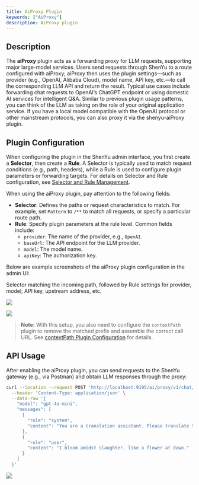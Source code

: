 ```yaml
---
title: AiProxy Plugin
keywords: ["AiProxy"]
description: AiProxy plugin
---
```


## Description

The **aiProxy** plugin acts as a forwarding proxy for LLM requests, supporting major large-model services. Users send requests through ShenYu to a route configured with aiProxy; aiProxy then uses the plugin settings—such as provider (e.g., OpenAI, Alibaba Cloud), model name, API key, etc.—to call the corresponding LLM API and return the result. Typical use cases include forwarding chat requests to OpenAI’s ChatGPT endpoint or using domestic AI services for intelligent Q&A. Similar to previous plugin usage patterns, you can think of the LLM as taking on the role of your original application service. If you have a local model compatible with the OpenAI protocol or other mainstream protocols, you can also proxy it via the shenyu-aiProxy plugin.

## Plugin Configuration

When configuring the plugin in the ShenYu admin interface, you first create a **Selector**, then create a **Rule**. A Selector is typically used to match request conditions (e.g., path, headers), while a Rule is used to configure plugin parameters or forwarding targets. For details on Selector and Rule configuration, see [Selector and Rule Management](../../user-guide/admin-usage/selector-and-rule.md).

When using the aiProxy plugin, pay attention to the following fields:

- **Selector**: Defines the paths or request characteristics to match. For example, set `Pattern` to `/**` to match all requests, or specify a particular route path.
- **Rule**: Specify plugin parameters at the rule level. Common fields include:
    - `provider`: The name of the provider, e.g., `OpenAI`.
    - `baseUrl`: The API endpoint for the LLM provider.
    - `model`: The model name.
    - `apiKey`: The authorization key.

Below are example screenshots of the aiProxy plugin configuration in the admin UI:

Selector matching the incoming path, followed by Rule settings for provider, model, API key, upstream address, etc.

![](/img/shenyu/plugin/ai-proxy/ai-proxy-selector-en.png)

![](/img/shenyu/plugin/ai-proxy/ai-proxy-rule-en.png)

> **Note:** With this setup, you also need to configure the `contextPath` plugin to remove the matched prefix and assemble the correct call URL. See [contextPath Plugin Configuration](../http-process/contextPath-plugin.md) for details.

## API Usage

After enabling the aiProxy plugin, you can send requests to the ShenYu gateway (e.g., via Postman) and obtain LLM responses through the proxy:

```bash
curl --location --request POST 'http://localhost:9195/ai/proxy/v1/chat/completions' \
  --header 'Content-Type: application/json' \
  --data-raw '{
    "model": "gpt-4o-mini",
    "messages": [
      {
        "role": "system",
        "content": "You are a translation assistant. Please translate the input content into English."
      },
      {
        "role": "user",
        "content": "I bloom amidst slaughter, like a flower at dawn."
      }
    ]
  }'
```
![](/img/shenyu/plugin/ai-proxy/ai-proxy-api.png)
